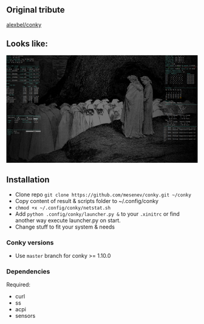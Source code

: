 ## Original tribute
[alexbel/conky](https://www.github.com/alexbel/conky)

## Looks like:
![Sample](sample.png)

## Installation
- Clone repo `git clone https://github.com/mesenev/conky.git ~/conky`
- Copy content of result & scripts folder to ~/.config/conky
- `chmod +x ~/.config/conky/netstat.sh`
- Add `python .config/conky/launcher.py &` to your `.xinitrc` or find another way execute launcher.py on start.
- Change stuff to fit your system & needs

### Conky versions
- Use `master` branch for conky >= 1.10.0

### Dependencies
Required:  
  - curl
  - ss
  - acpi
  - sensors
